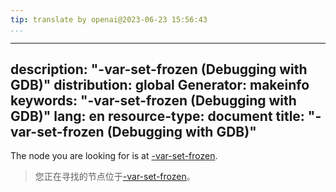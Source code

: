 ```yaml
---
tip: translate by openai@2023-06-23 15:56:43
...
```

---
description: "-var-set-frozen (Debugging with GDB)"
distribution: global
Generator: makeinfo
keywords: "-var-set-frozen (Debugging with GDB)"
lang: en
resource-type: document
title: "-var-set-frozen (Debugging with GDB)"
---------------------------------------------

The node you are looking for is at [-var-set-frozen](GDB_002fMI-Variable-Objects.html#g_t_002dvar_002dset_002dfrozen).

> 您正在寻找的节点位于[-var-set-frozen](GDB_002fMI-Variable-Objects.html#g_t_002dvar_002dset_002dfrozen)。
